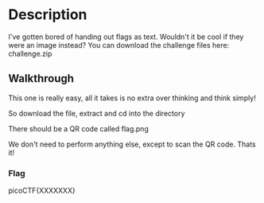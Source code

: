 # Description
I've gotten bored of handing out flags as text. Wouldn't it be cool if they were an image instead?
You can download the challenge files here:
challenge.zip

## Walkthrough
This one is really easy, all it takes is no extra over thinking and think simply!

So download the file, extract and cd into the directory

There should be a QR code called flag.png

We don't need to perform anything else, except to scan the QR code. Thats it!

### Flag
picoCTF{XXXXXXX}